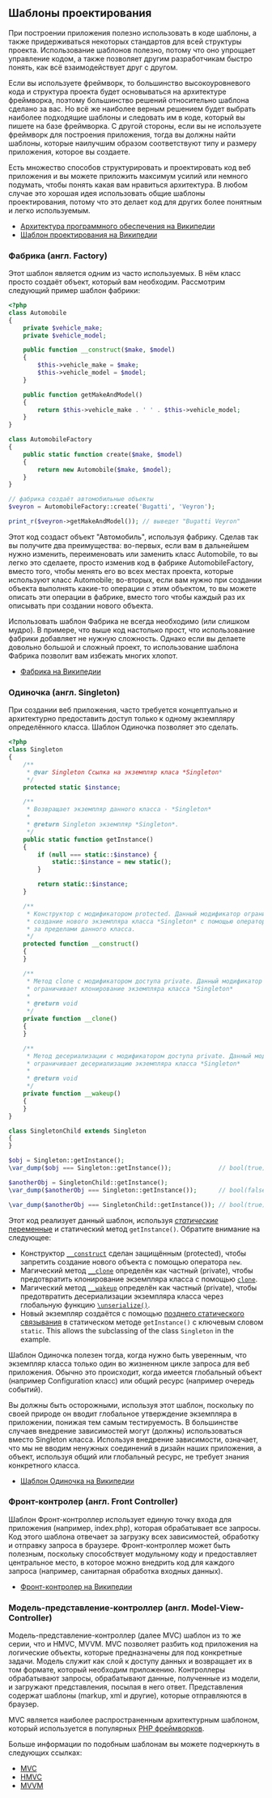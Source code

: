 ## Шаблоны проектирования

При построении приложения полезно использовать в коде шаблоны, а также придерживаться некоторых стандартов для всей структуры проекта. Использование шаблонов полезно, потому что оно упрощает управление кодом, а также позволяет другим разработчикам быстро понять, как всё взаимодействует друг с другом.

Если вы используете фреймворк, то большинство высокоуровневого кода и структура проекта будет основываться на архитектуре фреймворка, поэтому большинство решений относительно шаблона сделано за вас. Но всё же наиболее верным решением будет выбрать наиболее подходящие шаблоны и следовать им в коде, который вы пишете на базе фреймворка. С другой стороны, если вы не используете фреймворк для построения приложения, тогда вы должны найти шаблоны, которые наилучшим образом соответствуют типу и размеру приложения, которое вы создаете.

Есть множество способов структурировать и проектировать код веб приложения и вы можете приложить максимум усилий
или немного подумать, чтобы понять какая вам нравиться архитектура. В любом случае это хорошая идея использовать общие
шаблоны проектирования, потому что это делает код для других более понятным и легко используемым.

* [Архитектура программного обеспечения на Википедии](https://ru.wikipedia.org/wiki/%D0%90%D1%80%D1%85%D0%B8%D1%82%D0%B5%D0%BA%D1%82%D1%83%D1%80%D0%B0_%D0%BF%D1%80%D0%BE%D0%B3%D1%80%D0%B0%D0%BC%D0%BC%D0%BD%D0%BE%D0%B3%D0%BE_%D0%BE%D0%B1%D0%B5%D1%81%D0%BF%D0%B5%D1%87%D0%B5%D0%BD%D0%B8%D1%8F)
* [Шаблон проектирования на Википедии](https://ru.wikipedia.org/wiki/%D0%A8%D0%B0%D0%B1%D0%BB%D0%BE%D0%BD_%D0%BF%D1%80%D0%BE%D0%B5%D0%BA%D1%82%D0%B8%D1%80%D0%BE%D0%B2%D0%B0%D0%BD%D0%B8%D1%8F)

### Фабрика (англ. Factory)

Этот шаблон является одним из часто используемых. В нём класс просто создаёт объект, который вам необходим.
Рассмотрим следующий пример шаблон фабрики:

```php
<?php
class Automobile
{
    private $vehicle_make;
    private $vehicle_model;

    public function __construct($make, $model)
    {
        $this->vehicle_make = $make;
        $this->vehicle_model = $model;
    }

    public function getMakeAndModel()
    {
        return $this->vehicle_make . ' ' . $this->vehicle_model;
    }
}

class AutomobileFactory
{
    public static function create($make, $model)
    {
        return new Automobile($make, $model);
    }
}

// фабрика создаёт автомобильные объекты
$veyron = AutomobileFactory::create('Bugatti', 'Veyron');

print_r($veyron->getMakeAndModel()); // выведет "Bugatti Veyron"
```

Этот код создаст объект "Автомобиль", используя фабрику. Сделав так вы получите два преимущества: во-первых,
если вам в дальнейшем нужно изменить, переименовать или заменить класс Automobile, то вы легко это сделаете, просто
изменив код в фабрике AutomobileFactory, вместо того, чтобы менять его во всех местах проекта, которые используют класс
Automobile; во-вторых, если вам нужно при создании объекта выполнять какие-то операции с этим объектом, то вы можете
описать эти операции в фабрике, вместо того чтобы каждый раз их описывать при создании нового объекта.

Использовать шаблон Фабрика не всегда необходимо (или слишком мудро). В примере, что выше код настолько прост, что
использование фабрики добавляет не нужную сложность. Однако если вы делаете довольно большой и сложный проект, то
использование шаблона Фабрика позволит вам избежать многих хлопот.

* [Фабрика на Википедии](https://ru.wikipedia.org/wiki/%D0%A4%D0%B0%D0%B1%D1%80%D0%B8%D1%87%D0%BD%D1%8B%D0%B9_%D0%BC%D0%B5%D1%82%D0%BE%D0%B4_(%D1%88%D0%B0%D0%B1%D0%BB%D0%BE%D0%BD_%D0%BF%D1%80%D0%BE%D0%B5%D0%BA%D1%82%D0%B8%D1%80%D0%BE%D0%B2%D0%B0%D0%BD%D0%B8%D1%8F))

### Одиночка (англ. Singleton)

При создании веб приложения, часто требуется концептуально и архитектурно предоставить доступ только к одному
экземпляру определённого класса. Шаблон Одиночка позволяет это сделать.

```php
<?php
class Singleton
{
    /**
     * @var Singleton Ссылка на экземпляр класа *Singleton*
     */
    protected static $instance;

    /**
     * Возвращает экземпляр данного класса - *Singleton*
     *
     * @return Singleton экземпляр *Singleton*.
     */
    public static function getInstance()
    {
        if (null === static::$instance) {
            static::$instance = new static();
        }

        return static::$instance;
    }

    /**
     * Конструктор с модификатором protected. Данный модификатор ограничивает
     * создание нового экземпляра класса *Singleton* с помощью оператора `new`
     * за пределами данного класса.
     */
    protected function __construct()
    {
    }

    /**
     * Метод clone с модификатором доступа private. Данный модификатор
     * ограничивает клонирование экземпляра класса *Singleton*
     *
     * @return void
     */
    private function __clone()
    {
    }

    /**
     * Метод десериализации с модификатором доступа private. Данный модификатор
     * ограничивает десериализацию экземпляра класса *Singleton*
     *
     * @return void
     */
    private function __wakeup()
    {
    }
}

class SingletonChild extends Singleton
{
}

$obj = Singleton::getInstance();
\var_dump($obj === Singleton::getInstance());             // bool(true)

$anotherObj = SingletonChild::getInstance();
\var_dump($anotherObj === Singleton::getInstance());      // bool(false)

\var_dump($anotherObj === SingletonChild::getInstance()); // bool(true)
```


Этот код реализует данный шаблон, используя [*статические* переменные](http://php.net/language.variables.scope#language.variables.scope.static)
и статический метод `getInstance()`.
Обратите внимание на следующее:

* Конструктор [`__construct`](http://php.net/language.oop5.decon#object.construct)
сделан защищённым (protected), чтобы запретить создание нового объекта с помощью оператора `new`.
* Магический метод [`__clone`](http://php.net/language.oop5.cloning#object.clone) определён как частный (private),
чтобы предотвратить клонирование экземпляра класса с помощью [`clone`](http://php.net/language.oop5.cloning).
*  Магический метод  [`__wakeup`](http://php.net/language.oop5.magic#object.wakeup) определён как частный (private),
чтобы предотвратить десериализации экземпляра класса через глобальную функцию
[`\unserialize()`](http://php.net/function.unserialize).
* Новый экземпляр создаётся с помощью
[позднего статического связывания](http://php.net/language.oop5.late-static-bindings) в статическом методе
`getInstance()` с ключевым словом `static`. This allows the subclassing of the class `Singleton` in the example.

Шаблон Одиночка полезен тогда, когда нужно быть уверенным, что экземпляр класса только один во жизненном цикле
запроса для веб приложения. Обычно это происходит, когда имеется глобальный объект (например Configuration класс) или
общий ресурс (например очередь событий).

Вы должны быть осторожными, используя этот шаблон, поскольку по своей природе он вводит глобальное утверждение экземпляра
в приложении, понижая тем самым тестируемость. В большинстве случаев внедрение зависимостей могут (должны)
использоваться вместо Singleton класса. Используя внедрение зависимости, означает, что мы не вводим ненужных соединений
в дизайн наших приложения, а объект, используя общий или глобальный ресурс, не требует знания конкретного класса.

* [Шаблон Одиночка на Википедии](https://ru.wikipedia.org/wiki/Singleton)

### Фронт-контролер (англ. Front Controller)

Шаблон Фронт-контроллер использует единую точку входа для приложения (например, index.php), которая обрабатывает все
запросы. Код этого шаблона отвечает за загрузку всех зависимостей, обработку и отправку запроса в браузере.
Фронт-контроллер может быть полезным, поскольку способствует модульному коду и предоставляет центральное место,
в которое можно внедрить код для каждого запроса (например, санитарная обработка входных данных).

* [Фронт-контролер на Википедии](https://en.wikipedia.org/wiki/Front_Controller_pattern)

### Модель-представление-контроллер (англ. Model-View-Controller)

Модель-представление-контроллер (далее MVC) шаблон из то же серии, что и HMVC, MVVM. MVC позволяет разбить код
приложения на логические объекты, которые предназначены для под конкретные задачи. Модель служит как слой к доступу
данных и возвращает их в том формате, который необходим приложению. Контроллеры обрабатывают запросы,
обрабатывают данные, полученные из модели, и загружают представления, посылая в него ответ. Представления содержат
шаблоны (markup, xml и другие), которые отправляются в браузер.

MVC является наиболее распространенным архитектурным шаблоном, который используется в популярных
[PHP фреймворков](https://github.com/codeguy/php-the-right-way/wiki/Frameworks).

Больше информации по подобным шаблонам вы можете подчеркнуть в следующих ссылках:

* [MVC](https://ru.wikipedia.org/wiki/Model-View-Controller)
* [HMVC](https://ru.wikipedia.org/wiki/HMVC)
* [MVVM](https://ru.wikipedia.org/wiki/Model-View-ViewModel)